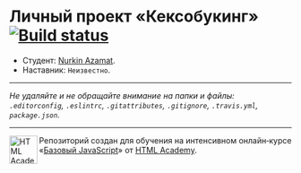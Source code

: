 # Личный проект «Кексобукинг» [![Build status][travis-image]][travis-url]

* Студент: [Nurkin Azamat](https://up.htmlacademy.ru/javascript/10/user/189072).
* Наставник: `Неизвестно`.

---

_Не удаляйте и не обращайте внимание на папки и файлы:_<br>
_`.editorconfig`, `.eslintrc`, `.gitattributes`, `.gitignore`, `.travis.yml`, `package.json`._

---

<a href="https://htmlacademy.ru/intensive/javascript"><img align="left" width="50" height="50" title="HTML Academy" src="https://up.htmlacademy.ru/static/img/intensive/javascript/logo-for-github.svg"></a>

Репозиторий создан для обучения на интенсивном онлайн‑курсе «[Базовый JavaScript](https://htmlacademy.ru/intensive/javascript)» от [HTML Academy](https://htmlacademy.ru).

[travis-image]: https://travis-ci.org/htmlacademy-javascript/189072-keksobooking.svg?branch=master
[travis-url]: https://travis-ci.org/htmlacademy-javascript/189072-keksobooking
